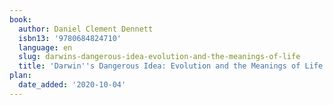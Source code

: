 ```yaml
---
book:
  author: Daniel Clement Dennett
  isbn13: '9780684824710'
  language: en
  slug: darwins-dangerous-idea-evolution-and-the-meanings-of-life
  title: 'Darwin''s Dangerous Idea: Evolution and the Meanings of Life'
plan:
  date_added: '2020-10-04'
---
```

